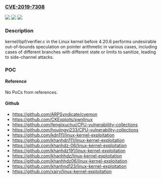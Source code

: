 ### [CVE-2019-7308](https://cve.mitre.org/cgi-bin/cvename.cgi?name=CVE-2019-7308)
![](https://img.shields.io/static/v1?label=Product&message=n%2Fa&color=blue)
![](https://img.shields.io/static/v1?label=Version&message=n%2Fa&color=blue)
![](https://img.shields.io/static/v1?label=Vulnerability&message=n%2Fa&color=brighgreen)

### Description

kernel/bpf/verifier.c in the Linux kernel before 4.20.6 performs undesirable out-of-bounds speculation on pointer arithmetic in various cases, including cases of different branches with different state or limits to sanitize, leading to side-channel attacks.

### POC

#### Reference
No PoCs from references.

#### Github
- https://github.com/ARPSyndicate/cvemon
- https://github.com/CKExploits/pwnlinux
- https://github.com/fengjixuchui/CPU-vulnerabiility-collections
- https://github.com/houjingyi233/CPU-vulnerability-collections
- https://github.com/kdn111/linux-kernel-exploitation
- https://github.com/khanhdn111/linux-kernel-exploitation
- https://github.com/khanhdz-06/linux-kernel-exploitation
- https://github.com/khanhdz191/linux-kernel-exploitation
- https://github.com/khanhhdz/linux-kernel-exploitation
- https://github.com/khanhhdz06/linux-kernel-exploitation
- https://github.com/khanhnd123/linux-kernel-exploitation
- https://github.com/xairy/linux-kernel-exploitation

